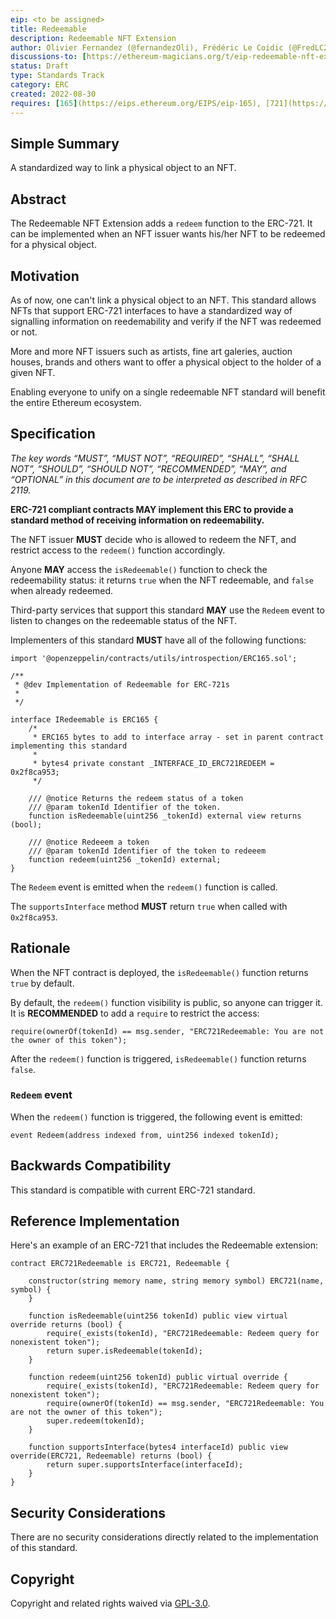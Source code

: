 ```yaml
---
eip: <to be assigned>
title: Redeemable
description: Redeemable NFT Extension
author: Olivier Fernandez (@fernandezOli), Frédéric Le Coidic (@FredLC29), Julien Béranger (@julienbrg)
discussions-to: [https://ethereum-magicians.org/t/eip-redeemable-nft-extension/10589](https://ethereum-magicians.org/t/eip-redeemable-nft-extension/10589)
status: Draft
type: Standards Track
category: ERC
created: 2022-08-30
requires: [165](https://eips.ethereum.org/EIPS/eip-165), [721](https://eips.ethereum.org/EIPS/eip-721)
---
```


## Simple Summary

A standardized way to link a physical object to an NFT.

## Abstract

The Redeemable NFT Extension adds a `redeem` function to the ERC-721. It can be implemented when an NFT issuer wants his/her NFT to be redeemed for a physical object.

## Motivation

As of now, one can't link a physical object to an NFT. This standard allows NFTs that support ERC-721 interfaces to have a standardized way of signalling information on reedemability and verify if the NFT was redeemed or not.

More and more NFT issuers such as artists, fine art galeries, auction houses, brands and others want to offer a physical object to the holder of a given NFT.

Enabling everyone to unify on a single redeemable NFT standard will benefit the entire Ethereum ecosystem.

## Specification

_The key words “MUST”, “MUST NOT”, “REQUIRED”, “SHALL”, “SHALL NOT”, “SHOULD”, “SHOULD NOT”, “RECOMMENDED”, “MAY”, and “OPTIONAL” in this document are to be interpreted as described in RFC 2119._

**ERC-721 compliant contracts MAY implement this ERC to provide a standard method of receiving information on redeemability.**

The NFT issuer **MUST** decide who is allowed to redeem the NFT, and restrict access to the `redeem()` function accordingly.

Anyone **MAY** access the `isRedeemable()` function to check the redeemability status: it returns `true` when the NFT redeemable, and `false` when already redeemed.

Third-party services that support this standard **MAY** use the `Redeem` event to listen to changes on the redeemable status of the NFT.

Implementers of this standard **MUST** have all of the following functions:

```solidity
import '@openzeppelin/contracts/utils/introspection/ERC165.sol';

/**
 * @dev Implementation of Redeemable for ERC-721s
 *
 */

interface IRedeemable is ERC165 {
	/*
	 * ERC165 bytes to add to interface array - set in parent contract implementing this standard
	 *
	 * bytes4 private constant _INTERFACE_ID_ERC721REDEEM = 0x2f8ca953;
	 */

	/// @notice Returns the redeem status of a token
	/// @param tokenId Identifier of the token.
	function isRedeemable(uint256 _tokenId) external view returns (bool);

	/// @notice Redeeem a token
	/// @param tokenId Identifier of the token to redeeem
	function redeem(uint256 _tokenId) external;
}
```

The `Redeem` event is emitted when the `redeem()` function is called.

The `supportsInterface` method **MUST** return `true` when called with `0x2f8ca953`.

## Rationale

When the NFT contract is deployed, the `isRedeemable()` function returns `true` by default.

By default, the `redeem()` function visibility is public, so anyone can trigger it. It is **RECOMMENDED** to add a `require` to restrict the access:

```solidity
require(ownerOf(tokenId) == msg.sender, "ERC721Redeemable: You are not the owner of this token");
```

After the `redeem()` function is triggered, `isRedeemable()` function returns `false`.

### `Redeem` event

When the `redeem()` function is triggered, the following event is emitted:

```solidity
event Redeem(address indexed from, uint256 indexed tokenId);
```

## Backwards Compatibility

This standard is compatible with current ERC-721 standard.

## Reference Implementation

Here's an example of an ERC-721 that includes the Redeemable extension:

```solidity
contract ERC721Redeemable is ERC721, Redeemable {

	constructor(string memory name, string memory symbol) ERC721(name, symbol) {
	}

	function isRedeemable(uint256 tokenId) public view virtual override returns (bool) {
		require(_exists(tokenId), "ERC721Redeemable: Redeem query for nonexistent token");
		return super.isRedeemable(tokenId);
	}

	function redeem(uint256 tokenId) public virtual override {
		require(_exists(tokenId), "ERC721Redeemable: Redeem query for nonexistent token");
		require(ownerOf(tokenId) == msg.sender, "ERC721Redeemable: You are not the owner of this token");
		super.redeem(tokenId);
	}

	function supportsInterface(bytes4 interfaceId) public view override(ERC721, Redeemable) returns (bool) {
		return super.supportsInterface(interfaceId);
	}
}
```

## Security Considerations

There are no security considerations directly related to the implementation of this standard.

## Copyright

Copyright and related rights waived via [GPL-3.0](https://choosealicense.com/licenses/gpl-3.0/).
